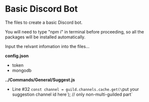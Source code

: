 # Basic Discord Bot
The files to create a basic Discord bot.

You will need to type "npm i" in terminal before proceeding, so all the packages will be installed automatically.

Input the relvant infomation into the files...

**config.json**
- token
- mongodb

**../Commands/General/Suggest.js**
- Line #32 `const channel = guild.channels.cache.get(\`put your suggestion channel id here\`); // only non-multi-guilded part`
